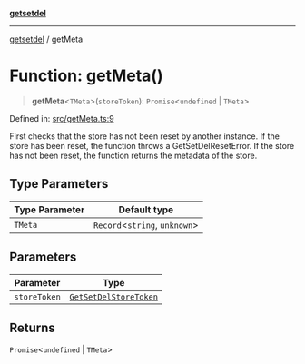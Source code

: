 [**getsetdel**](../README.md)

---

[getsetdel](../README.md) / getMeta

# Function: getMeta()

> **getMeta**\<`TMeta`\>(`storeToken`): `Promise`\<`undefined` \| `TMeta`\>

Defined in: [src/getMeta.ts:9](https://github.com/ericvera/getsetdel/blob/main/src/getMeta.ts#L9)

First checks that the store has not been reset by another instance. If the
store has been reset, the function throws a GetSetDelResetError. If the store
has not been reset, the function returns the metadata of the store.

## Type Parameters

| Type Parameter | Default type                    |
| -------------- | ------------------------------- |
| `TMeta`        | `Record`\<`string`, `unknown`\> |

## Parameters

| Parameter    | Type                                                          |
| ------------ | ------------------------------------------------------------- |
| `storeToken` | [`GetSetDelStoreToken`](../interfaces/GetSetDelStoreToken.md) |

## Returns

`Promise`\<`undefined` \| `TMeta`\>
